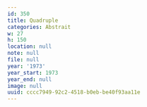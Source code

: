 ```yaml
---
id: 350
title: Quadruple
categories: Abstrait
w: 27
h: 150
location: null
note: null
file: null
year: '1973'
year_start: 1973
year_end: null
image: null
uuid: cccc7949-92c2-4518-b0eb-be40f93aa11e
---
```


